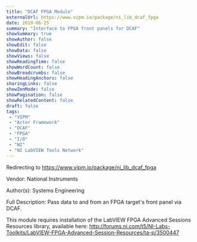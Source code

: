 ```yaml
---
title: "DCAF FPGA Module"
externalUrl: https://www.vipm.io/package/ni_lib_dcaf_fpga
date: 2019-06-25
summary: "Interface to FPGA front panels for DCAF"
showSummary: true
showAuthor: false
showEdit: false
showData: false
showViews: false
showReadingTime: false
showWordCount: false
showBreadcrumbs: false
showHeadingAnchors: false
sharingLinks: false
showZenMode: false
showPagination: false
showRelatedContent: false
draft: false
tags:
 - "VIPM"
 - "Actor Framework"
 - "DCAF"
 - "FPGA"
 - "I/O"
 - "NI"
 - "NI LabVIEW Tools Network"
---
```


Redirecting to https://www.vipm.io/package/ni_lib_dcaf_fpga

Vendor: National Instruments

Author(s): Systems Engineering
 
Full Description:
Pass data to and from an FPGA target's front panel via DCAF.

This module requires installation of the LabVIEW FPGA Advanced Sessions Resources library, available here: http://forums.ni.com/t5/NI-Labs-Toolkits/LabVIEW-FPGA-Advanced-Session-Resources/ta-p/3500447